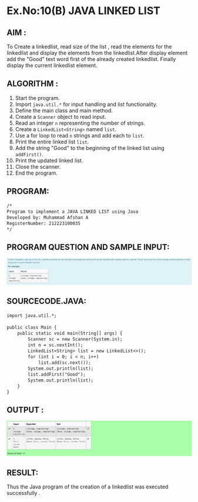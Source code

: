 # Ex.No:10(B) JAVA LINKED LIST

## AIM :
To Create a linkedlist, read size of the list , read the elements for the linkedlist and display the elements from the linkedlist.After display element add the "Good" text word first of the already created linkedlist. Finally display the current linkedlist element.

## ALGORITHM :
1. Start the program.
2. Import `java.util.*` for input handling and list functionality.
3. Define the main class and main method.
4. Create a `Scanner` object to read input.
5. Read an integer `n` representing the number of strings.
6. Create a `LinkedList<String>` named `list`.
7. Use a for loop to read `n` strings and add each to `list`.
8. Print the entire linked list `list`.
9. Add the string "Good" to the beginning of the linked list using `addFirst()`.
10. Print the updated linked list.
11. Close the scanner.
12. End the program.

## PROGRAM:
```
/*
Program to implement a JAVA LINKED LIST using Java
Developed by: Muhammad Afshan A
RegisterNumber: 212223100035
*/
```

## PROGRAM QUESTION AND SAMPLE INPUT:
![alt text](image.png)

## SOURCECODE.JAVA:
```
import java.util.*;

public class Main {
    public static void main(String[] args) {
        Scanner sc = new Scanner(System.in);
        int n = sc.nextInt();
        LinkedList<String> list = new LinkedList<>();
        for (int i = 0; i < n; i++)
            list.add(sc.next());
        System.out.println(list);
        list.addFirst("Good");
        System.out.println(list);
    }
}
```

## OUTPUT :
![alt text](image-1.png)

## RESULT:  
Thus the Java program of the creation of a linkedlist was executed successfully .